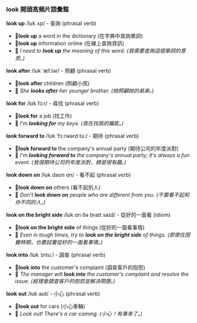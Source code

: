 ### look 開頭高頻片語彙整

**look up** /lʊk ʌp/ - 查詢 (phrasal verb)
 - 📌**look up** a word in the dictionary (在字典中查詢單詞)
 - 📌**look up** information online (在線上查詢資訊)
 - 📝 *I need to **look up** the meaning of this word. (我需要查詢這個單詞的意思。)*

**look after** /lʊk ˈæf.tər/ - 照顧 (phrasal verb)
 - 📌**look after** children (照顧小孩)
 - 📝 *She **looks after** her younger brother. (她照顧她的弟弟。)*

**look for** /lʊk fɔːr/ - 尋找 (phrasal verb)
 - 📌**look for** a job (找工作)
 - 📝 *I'm **looking for** my keys. (我在找我的鑰匙。)*

**look forward to** /lʊk ˈfɔːrwərd tuː/ - 期待 (phrasal verb)
 - 📌**look forward to** the company's annual party (期待公司的年度派對)
 - 📝 *I'm **looking forward to** the company's annual party; it's always a fun event. (我很期待公司的年度派對，總是很有趣。)*

**look down on** /lʊk daʊn ɑn/ - 看不起 (phrasal verb)
 - 📌**look down on** others (看不起別人)
 - 📝 *Don't **look down on** people who are different from you. (不要看不起和你不同的人。)*

**look on the bright side** /lʊk ɑn ðə braɪt saɪd/ - 從好的一面看 (idiom)
 - 📌**look on the bright side** of things (從好的一面看事情)
 - 📝 *Even in tough times, try to **look on the bright side** of things. (即使在困難時期，也要試著從好的一面看事情。)*

**look into** /lʊk ˈɪntuː/ - 調查 (phrasal verb)
 - 📌**look into** the customer's complaint (調查客戶的抱怨)
 - 📝 *The manager will **look into** the customer's complaint and resolve the issue. (經理會調查客戶的抱怨並解決問題。)*

**look out** /lʊk aʊt/ - 小心 (phrasal verb)
 - 📌**look out** for cars (小心車輛)
 - 📝 *Look out! There's a car coming. (小心！有車來了。)*
